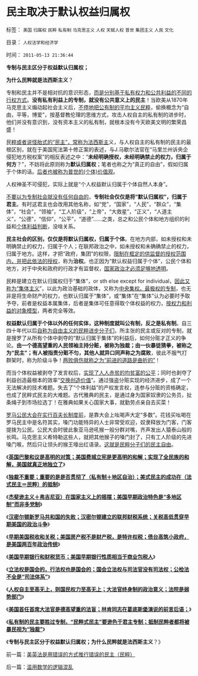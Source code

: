 # 民主取决于默认权益归属权

标签： `美国` `归属权` `民粹` `私有制` `马克思主义` `人权` `天赋人权` `普世` `集团主义` `人民` `文化` 

目录： `人权法学和经济学`

时间： `2011-05-13 21:36:44`

**专制与民主区分于权益默认归属权；**

**为什么民粹就是法西斯主义**？

专制和民主并不是相对抗的意识形态，[而是分别基于私有权力和公共利益的不同的行权方式](../../../2011/2/28/专制还是民主好？奥地利学派弱点.md)。**没有私有利益上的专制，就没有公共意义上的民主**！当欧美从1870年马克思主义煽动起社会主义后，[不停地把公有制的平均主义民粹](../../../2010/12/29/美国的社会保障和平均主义和民粹.md)，偷换概念为“自由，平等，博爱”，按基督教伦理的思维方式，攻击人权自主的私有制的进步时，他们并没有意识到，没有资本主义的私有制，就根本没有今天欧美文明的繁荣昌盛！

民[粹或者说怪胎式的“民主”，常称为法西斯主](../../../2009/12/7/法西斯主义邪恶的根源.md)义，与人权自主的私有制的民主的最根区别，就在于美国宪法第十修正案的表述，与J.马歇尔法官在“马里兰州诉央企侵犯地方税权案”的相反表述之中：“**未经明确授权，未经明确禁止的权力，归属于何方**？”，不妨将此原则称为**默认归属权**；笔者也称之为“真正的自由”，假如归属于个体的话。[后者也被称为普世的(个体)价值观](../../../2009/7/5/美国软实力是人权普世个体价值观.md)。

人权神圣不可侵犯，实际上就是“个人权益默认归属于个体自然人本身”。

[不要以为专制社会就没有任何自由的](../../../2011/1/24/人权是非标准与西方的犯罪“自由”.md)，**专制社会仅仅是将“默认归属权”，归属于君主**。有时这君主也会改用其他名称，如“党”，“国家”，“人民”，“群众”，“集体”，“社会”，“领袖”，“工人阶级”，“上帝”，“大救星”，“正义”，“人道主义”，“公德”，“信仰”，“公平”，“道德”……之类，总之和公民个体和地方组织的利益和[个体利益判断](../../../2010/1/21/人权是价值判断的原子单位.md)，没啥关系。

**民主社会的区别，仅仅是将默认归属权，归属于个体**。在地方内部，如未授权和未明确禁止的权力，归属于个人；在联邦政治之中，如未授权和未确确禁止的权力，归属于地方。这样，才把“政府，集团”的权限，[限制在框定的供监督的授权范围内，并把此依法的授权](../../../2010/8/6/私有制社会的逐级授权，公权和特权的形成，.md)，称为**治权**。也正因为“默认权益归属于个体”，公民个体和地方，对于中央和政府的行政才有监督权，[国家政治才必须足够地透明](../../../2010/12/14/维基解密的“自由”是对民主的亵渎.md)。

民粹是建立在默认归属权归于“集体”，or sth else except for individual，[因此又称为“集体主义](../../../2011/3/26/人权高于主权＝人权先于主权＝主权源于人权.md)”，以此为政治基础的政体，又称为[中央集权。最极权的专制](../../../2010/6/7/大运河与中央集权；物流成本与政治形态的关系.md)，也无非是将生命财产的权力，也默认归属于“集体”，或“集体”在“集体”认为必要时予取予夺，前者是权益本属集体，后者是集体可任意得取个体权益的权力，[按权力和利益的对象模型](../../../2009/10/29/利益和权力的对象模型.md)，两者完全等效。

**权益默认归属于个体以外的任何实体，这种制度就叫公有制，反之是私有制**。自三四十年代以后[自称为自由主义的民粹进步分子们](../../../2010/10/14/“敌人的敌人”不一定是朋友;意识形态都是敌人；.md)，所主张的民主或反对的专制，就是搜罗了从所有个体中剥夺的“默认归属于集体”的利益后，如何分赃才正义的争论。**由一个德高望重的人民领袖主持分赃，被称为独裁；由一伙暴徒猜拳，被称之为“民主”；有人被指责分赃不匀，其他人就异口同声称之为腐败**，彼此不服气打群架时，称为阶级斗争！[两败俱伤就称之为“前进的道路是曲折的”](../../../2011/3/11/被民粹运动阻断的资本主义进程.md)！

而当个体权益被剥夺了发言权后，[实现了人人赤贫的均贫富的公平](../../../2009/8/26/水洗一般均贫富的天堂.md)；同时也剥夺了利益创造最根本的效率“[交换创造价值](../../../2011/2/19/交换创造价值的自由和《通往奴役之路》.md)”。通过强盗分赃实现的经济进步，成了一个无法解决的技术难题。失去了“个体利益”的产权发言权，连参与分赃的资格确定，也成了民粹式民主的大难题。古代雅典的民主，是通过身为国家奴隶的公务员，扯条绳子到市场拉选丁！在雅典如果关心国家大事，就勤劳点亲自去买菜！

[罗马公民大会在实行百夫长制度前](../../../2010/8/12/罗马帝国百人队长的百人队.md)，是靠大会上吆喝声大定“多数”。花钱买吆喝在罗马民主中是名符其实，嗓门功能特异的人士非常受欢迎，奴隶释放为门客，门客提拨为公民。公民大会时彼此象亚马逊吼猴一般分群对嘴，齐声发出人猿泰山般的长鸣。马克思主义希特勒这些人，就把其他猴子的嗓门封了，只有工人阶级的先进嗓门喉，然后只让领头的猴王嚎出红语录。[这就是民粹分子们的民主自由](../../../2010/8/12/公有制的合理稳定的政体是君主制;君主和贵族是死对头.md)。

《[**英国巴黎和议是高明的对策；美国费城立宪是更高明的和解；实现了全民族的和解，美国就真正地独立了**](../../../2011/5/9/独立战争没有保证美国的独立；星条旗歌.md)》

《[**独裁不重要；重要的是是否贯彻了（私有制＋地区自治）；美式民主的成功在（法式民主＝民粹）的抵制**](../../../2011/5/9/弗吉尼亚王朝对美国民主的意义.md)》

《[**杰斐逊主义＋弗吉尼亚）在国家主义上的摇摆；美国早期政治特色是“多地区制”而非多党制**](../../../2011/5/10/美国政治“多地区制”而非“多党制”.md)》

《[**汉密尔顿新罗马共和国的失败；汉密尔顿建立的联邦财税系统；关税高低贯穿早期美国的政治斗争**](../../../2011/5/10/汉密尔顿的成功与失败和美国关税的斗争.md)》

《[**早期美国税收和关税；美国房产税不是财产税，是特许权税；债台高筑小政府，是美国两百年政治传统**](../../../2011/5/10/美国房产税不是财产税.md)》

《[**美国早期银行和财税货币；美国早期银行性质相当于商业包税人**](../../../2011/5/11/美国最高法院“违宪”怎么办？.md)》

《[**立法权是国会的，行法权也是国会的；国会立法权与司法官没有司法权；公检法不全是“司法体系”**](../../../2011/5/12/美国的司法官没有司法权.md)》

《[**人权自主至高无上，则国民权力至高无上；大法官终身制的政治意义；法院是弱势部门**](../../../2011/5/12/美国大法官终身制的政治意义.md)》

《[**美国首任首席大法官是德高望重的法盲；林肯同志在葛底斯堡演说的前言后语；**](../../../2011/5/13/美国首任首席大法官是法盲.md)》

《[**私有制的民主要胜过专制，“民粹式民主”要逊色于君主专制；抵制民粹者都将被暴民视为“独裁”**](../../../2011/5/13/美英法是用错误的方式推行错误的民主（民粹）.md)》

《**专制与民主区分于权益默认归属权；为什么民粹就是法西斯主义**？》



前一篇：[美英法是用错误的方式推行错误的民主（民粹）](../../../2011/5/13/美英法是用错误的方式推行错误的民主（民粹）.md)

后一篇：[滥用数学的逻辑混乱](../../../2011/5/14/滥用数学的逻辑混乱.md)